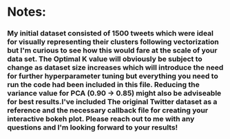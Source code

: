 # Notes: 
### My initial dataset consisted of 1500 tweets which were ideal for visually representing their clusters following vectorization but I'm curious to see how this would fare at the scale of your data set. The Optimal K value will obviously be subject to change as dataset size increases which will introduce the need for further hyperparameter tuning but everything you need to run the code had been included in this file. Reducing the variance value for PCA (0.90 -> 0.85) might also be adviseable for best results.I've included The original Twitter dataset as a reference and the necessary callback file for creating your interactive bokeh plot. Please reach out to me with any questions and I'm looking forward to your results!
